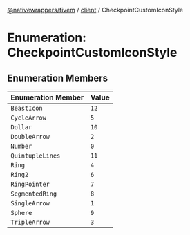 [@nativewrappers/fivem](../../README.md) / [client](../README.md) / CheckpointCustomIconStyle

# Enumeration: CheckpointCustomIconStyle

## Enumeration Members

| Enumeration Member | Value |
| :------ | :------ |
| `BeastIcon` | `12` |
| `CycleArrow` | `5` |
| `Dollar` | `10` |
| `DoubleArrow` | `2` |
| `Number` | `0` |
| `QuintupleLines` | `11` |
| `Ring` | `4` |
| `Ring2` | `6` |
| `RingPointer` | `7` |
| `SegmentedRing` | `8` |
| `SingleArrow` | `1` |
| `Sphere` | `9` |
| `TripleArrow` | `3` |
